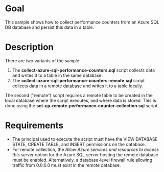 # Goal

This sample shows how to collect performance counters from an Azure SQL DB database and persist this data in a table.

# Description

There are two variants of the sample:

1. The **collect-azure-sql-performance-counters.sql** script collects data and writes it to a table in the same database.
2. The **collect-azure-sql-performance-counters-remote.sql** script collects data in a remote database and writes it to a table locally. 

The second ("remote") script requires a remote table to be created in the local database where the script executes, and where data is stored. This is done using the **set-up-remote-performance-counter-collection.sql** script.

# Requirements

- The principal used to execute the script must have the VIEW DATABASE STATE, CREATE TABLE, and INSERT permissions on the database.
- For remote collection, the *Allow Azure services and resources to access this server* option for the Azure SQL server hosting the remote database must be enabled. Alternatively, a database-level firewall rule allowing traffic from 0.0.0.0 must exist in the remote database.
